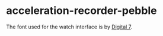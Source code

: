 # acceleration-recorder-pebble

The font used for the watch interface is by [Digital 7](http://www.dafont.com/de/digital-7.font?text=12%3A00).
